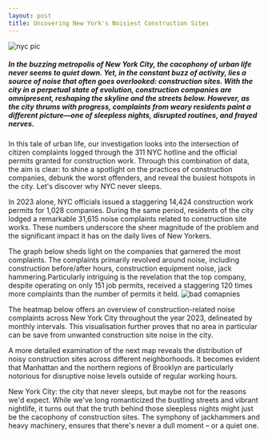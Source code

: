 ```yaml
---
layout: post
title: Uncovering New York's Noisiest Construction Sites
---
```


![nyc pic](/lanyon/public/img/jackhammering.jpg)

##### In the buzzing metropolis of New York City, the cacophony of urban life never seems to quiet down. Yet, in the constant buzz of activity, lies a source of noise that often goes overlooked: construction sites. With the city in a perpetual state of evolution, construction companies are omnipresent, reshaping the skyline and the streets below. However, as the city thrums with progress, complaints from weary residents paint a different picture—one of sleepless nights, disrupted routines, and frayed nerves. 

In this tale of urban life, our investigation looks into the intersection of citizen complaints logged through the 311 NYC hotline and the official permits granted for construction work. 
Through this combination of data, the aim is clear: to shine a spotlight on the practices of construction companies, debunk the worst offenders, and reveal the busiest hotspots in the city. Let's discover why NYC never sleeps. 

In 2023 alone, NYC officials issued a staggering 14,424 construction work permits for 1,028 companies. During the same period, residents of the city lodged a remarkable 31,615 noise complaints related to construction site works. These numbers underscore the sheer magnitude of the problem and the significant impact it has on the daily lives of New Yorkers.

The graph below sheds light on the companies that garnered the most complaints. The complaints primarily revolved around noise, including construction before/after hours, construction equipment noise, jack hammering.Particularly intriguing is the revelation that the top company, despite operating on only 151 job permits, received a staggering 120 times more complaints than the number of permits it held.
![bad comapnies](/lanyon/public/img/top_baddest_companies.png)

The heatmap below offers an overview of construction-related noise complaints across New York City throughout the year 2023, delineated by monthly intervals. This visualisation further proves that no area in particular can be save from unwanted construction site noise in the city.

A more detailed examination of the next map reveals the distribution of noisy construction sites across different neighborhoods. It becomes evident that Manhattan and the northern regions of Brooklyn are particularly notorious for disruptive noise levels outside of regular working hours.

New York City: the city that never sleeps, but maybe not for the reasons we'd expect. While we've long romanticized the bustling streets and vibrant nightlife, it turns out that the truth behind those sleepless nights might just be the cacophony of construction sites. The symphony of jackhammers and heavy machinery, ensures that there's never a dull moment – or a quiet one.